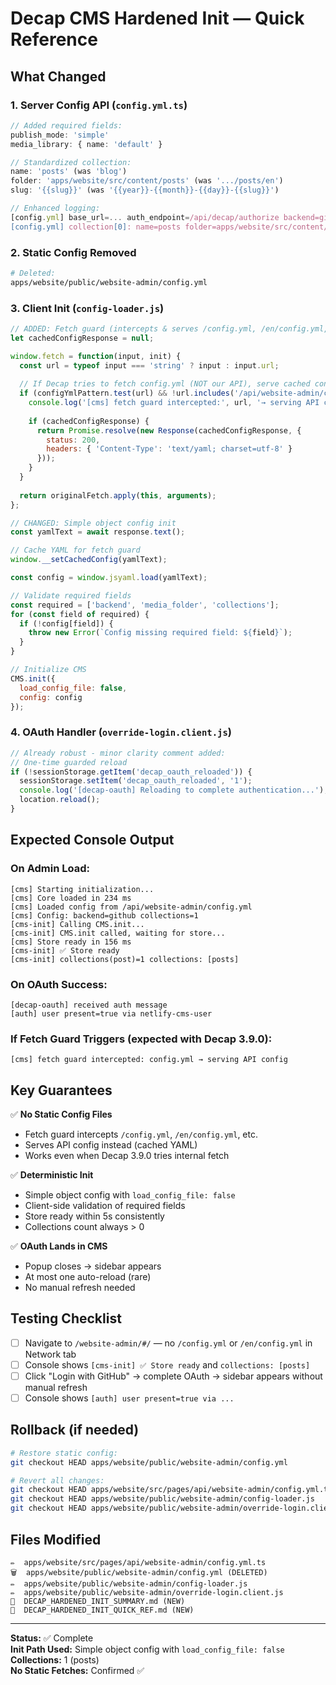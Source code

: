 # Decap CMS Hardened Init — Quick Reference

## What Changed

### 1. Server Config API (`config.yml.ts`)
```typescript
// Added required fields:
publish_mode: 'simple'
media_library: { name: 'default' }

// Standardized collection:
name: 'posts' (was 'blog')
folder: 'apps/website/src/content/posts' (was '.../posts/en')
slug: '{{slug}}' (was '{{year}}-{{month}}-{{day}}-{{slug}}')

// Enhanced logging:
[config.yml] base_url=... auth_endpoint=/api/decap/authorize backend=github repo=...@main collections.len=1
[config.yml] collection[0]: name=posts folder=apps/website/src/content/posts
```

### 2. Static Config Removed
```bash
# Deleted:
apps/website/public/website-admin/config.yml
```

### 3. Client Init (`config-loader.js`)
```javascript
// ADDED: Fetch guard (intercepts & serves /config.yml, /en/config.yml, etc.)
let cachedConfigResponse = null;

window.fetch = function(input, init) {
  const url = typeof input === 'string' ? input : input.url;
  
  // If Decap tries to fetch config.yml (NOT our API), serve cached config
  if (configYmlPattern.test(url) && !url.includes('/api/website-admin/config.yml')) {
    console.log('[cms] fetch guard intercepted:', url, '→ serving API config');
    
    if (cachedConfigResponse) {
      return Promise.resolve(new Response(cachedConfigResponse, {
        status: 200,
        headers: { 'Content-Type': 'text/yaml; charset=utf-8' }
      }));
    }
  }
  
  return originalFetch.apply(this, arguments);
};

// CHANGED: Simple object config init
const yamlText = await response.text();

// Cache YAML for fetch guard
window.__setCachedConfig(yamlText);

const config = window.jsyaml.load(yamlText);

// Validate required fields
const required = ['backend', 'media_folder', 'collections'];
for (const field of required) {
  if (!config[field]) {
    throw new Error(`Config missing required field: ${field}`);
  }
}

// Initialize CMS
CMS.init({
  load_config_file: false,
  config: config
});
```

### 4. OAuth Handler (`override-login.client.js`)
```javascript
// Already robust - minor clarity comment added:
// One-time guarded reload
if (!sessionStorage.getItem('decap_oauth_reloaded')) {
  sessionStorage.setItem('decap_oauth_reloaded', '1');
  console.log('[decap-oauth] Reloading to complete authentication...');
  location.reload();
}
```

## Expected Console Output

### On Admin Load:
```
[cms] Starting initialization...
[cms] Core loaded in 234 ms
[cms] Loaded config from /api/website-admin/config.yml
[cms] Config: backend=github collections=1
[cms-init] Calling CMS.init...
[cms-init] CMS.init called, waiting for store...
[cms] Store ready in 156 ms
[cms-init] ✅ Store ready
[cms-init] collections(post)=1 collections: [posts]
```

### On OAuth Success:
```
[decap-oauth] received auth message
[auth] user present=true via netlify-cms-user
```

### If Fetch Guard Triggers (expected with Decap 3.9.0):
```
[cms] fetch guard intercepted: config.yml → serving API config
```

## Key Guarantees

✅ **No Static Config Files**  
- Fetch guard intercepts `/config.yml`, `/en/config.yml`, etc.  
- Serves API config instead (cached YAML)  
- Works even when Decap 3.9.0 tries internal fetch

✅ **Deterministic Init**  
- Simple object config with `load_config_file: false`
- Client-side validation of required fields
- Store ready within 5s consistently  
- Collections count always > 0

✅ **OAuth Lands in CMS**  
- Popup closes → sidebar appears  
- At most one auto-reload (rare)  
- No manual refresh needed

## Testing Checklist

- [ ] Navigate to `/website-admin/#/` — no `/config.yml` or `/en/config.yml` in Network tab
- [ ] Console shows `[cms-init] ✅ Store ready` and `collections: [posts]`
- [ ] Click "Login with GitHub" → complete OAuth → sidebar appears without manual refresh
- [ ] Console shows `[auth] user present=true via ...`

## Rollback (if needed)

```bash
# Restore static config:
git checkout HEAD apps/website/public/website-admin/config.yml

# Revert all changes:
git checkout HEAD apps/website/src/pages/api/website-admin/config.yml.ts
git checkout HEAD apps/website/public/website-admin/config-loader.js
git checkout HEAD apps/website/public/website-admin/override-login.client.js
```

## Files Modified

```
✏️  apps/website/src/pages/api/website-admin/config.yml.ts
🗑️  apps/website/public/website-admin/config.yml (DELETED)
✏️  apps/website/public/website-admin/config-loader.js
✏️  apps/website/public/website-admin/override-login.client.js
📄  DECAP_HARDENED_INIT_SUMMARY.md (NEW)
📄  DECAP_HARDENED_INIT_QUICK_REF.md (NEW)
```

---

**Status:** ✅ Complete  
**Init Path Used:** Simple object config with `load_config_file: false`
**Collections:** 1 (posts)  
**No Static Fetches:** Confirmed ✅

